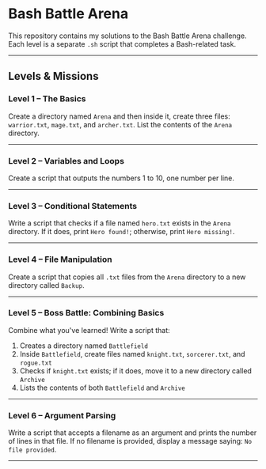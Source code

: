 # Bash Battle Arena

This repository contains my solutions to the Bash Battle Arena challenge.
Each level is a separate `.sh` script that completes a Bash-related task.

---

## Levels & Missions

### Level 1 – The Basics
Create a directory named `Arena` and then inside it, create three files: `warrior.txt`, `mage.txt`, and `archer.txt`.
List the contents of the `Arena` directory.

---

### Level 2 – Variables and Loops
Create a script that outputs the numbers 1 to 10, one number per line.

---

### Level 3 – Conditional Statements
Write a script that checks if a file named `hero.txt` exists in the `Arena` directory.
If it does, print `Hero found!`; otherwise, print `Hero missing!`.

---

### Level 4 – File Manipulation
Create a script that copies all `.txt` files from the `Arena` directory to a new directory called `Backup`.

---

### Level 5 – Boss Battle: Combining Basics
Combine what you've learned! Write a script that:

1. Creates a directory named `Battlefield`
2. Inside `Battlefield`, create files named `knight.txt`, `sorcerer.txt`, and `rogue.txt`
3. Checks if `knight.txt` exists; if it does, move it to a new directory called `Archive`
4. Lists the contents of both `Battlefield` and `Archive`

---

### Level 6 – Argument Parsing
Write a script that accepts a filename as an argument and prints the number of lines in that file.
If no filename is provided, display a message saying: `No file provided`.

---